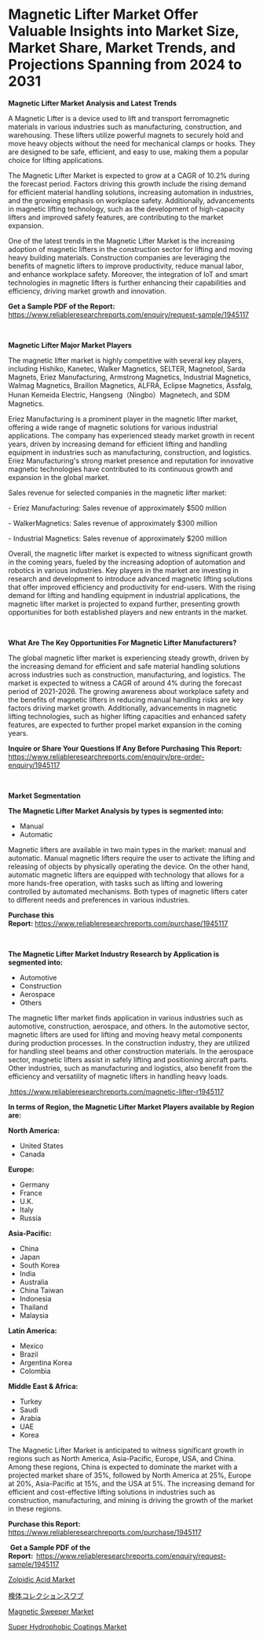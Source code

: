 <p><h1>Magnetic Lifter Market Offer Valuable Insights into Market Size, Market Share, Market Trends, and Projections Spanning from 2024 to 2031</h1></p><p><strong>Magnetic Lifter Market Analysis and Latest Trends</strong></p>
<p><p>A Magnetic Lifter is a device used to lift and transport ferromagnetic materials in various industries such as manufacturing, construction, and warehousing. These lifters utilize powerful magnets to securely hold and move heavy objects without the need for mechanical clamps or hooks. They are designed to be safe, efficient, and easy to use, making them a popular choice for lifting applications.</p><p>The Magnetic Lifter Market is expected to grow at a CAGR of 10.2% during the forecast period. Factors driving this growth include the rising demand for efficient material handling solutions, increasing automation in industries, and the growing emphasis on workplace safety. Additionally, advancements in magnetic lifting technology, such as the development of high-capacity lifters and improved safety features, are contributing to the market expansion.</p><p>One of the latest trends in the Magnetic Lifter Market is the increasing adoption of magnetic lifters in the construction sector for lifting and moving heavy building materials. Construction companies are leveraging the benefits of magnetic lifters to improve productivity, reduce manual labor, and enhance workplace safety. Moreover, the integration of IoT and smart technologies in magnetic lifters is further enhancing their capabilities and efficiency, driving market growth and innovation.</p></p>
<p><strong>Get a Sample PDF of the Report:&nbsp;</strong> <a href="https://www.reliableresearchreports.com/enquiry/request-sample/1945117">https://www.reliableresearchreports.com/enquiry/request-sample/1945117</a></p>
<p>&nbsp;</p>
<p><strong>Magnetic Lifter Major Market Players</strong></p>
<p><p>The magnetic lifter market is highly competitive with several key players, including Hishiko, Kanetec, Walker Magnetics, SELTER, Magnetool, Sarda Magnets, Eriez Manufacturing, Armstrong Magnetics, Industrial Magnetics, Walmag Magnetics, Braillon Magnetics, ALFRA, Eclipse Magnetics, Assfalg, Hunan Kemeida Electric, Hangseng（Ningbo）Magnetech, and SDM Magnetics.</p><p>Eriez Manufacturing is a prominent player in the magnetic lifter market, offering a wide range of magnetic solutions for various industrial applications. The company has experienced steady market growth in recent years, driven by increasing demand for efficient lifting and handling equipment in industries such as manufacturing, construction, and logistics. Eriez Manufacturing's strong market presence and reputation for innovative magnetic technologies have contributed to its continuous growth and expansion in the global market.</p><p>Sales revenue for selected companies in the magnetic lifter market:</p><p>- Eriez Manufacturing: Sales revenue of approximately $500 million</p><p>- WalkerMagnetics: Sales revenue of approximately $300 million</p><p>- Industrial Magnetics: Sales revenue of approximately $200 million</p><p>Overall, the magnetic lifter market is expected to witness significant growth in the coming years, fueled by the increasing adoption of automation and robotics in various industries. Key players in the market are investing in research and development to introduce advanced magnetic lifting solutions that offer improved efficiency and productivity for end-users. With the rising demand for lifting and handling equipment in industrial applications, the magnetic lifter market is projected to expand further, presenting growth opportunities for both established players and new entrants in the market.</p></p>
<p>&nbsp;</p>
<p><strong>What Are The Key Opportunities For Magnetic Lifter Manufacturers?</strong></p>
<p><p>The global magnetic lifter market is experiencing steady growth, driven by the increasing demand for efficient and safe material handling solutions across industries such as construction, manufacturing, and logistics. The market is expected to witness a CAGR of around 4% during the forecast period of 2021-2026. The growing awareness about workplace safety and the benefits of magnetic lifters in reducing manual handling risks are key factors driving market growth. Additionally, advancements in magnetic lifting technologies, such as higher lifting capacities and enhanced safety features, are expected to further propel market expansion in the coming years.</p></p>
<p><strong>Inquire or Share Your Questions If Any Before Purchasing This Report:</strong> <a href="https://www.reliableresearchreports.com/enquiry/pre-order-enquiry/1945117">https://www.reliableresearchreports.com/enquiry/pre-order-enquiry/1945117</a></p>
<p>&nbsp;</p>
<p><strong>Market Segmentation</strong></p>
<p><strong>The Magnetic Lifter Market Analysis by types is segmented into:</strong></p>
<p><ul><li>Manual</li><li>Automatic</li></ul></p>
<p><p>Magnetic lifters are available in two main types in the market: manual and automatic. Manual magnetic lifters require the user to activate the lifting and releasing of objects by physically operating the device. On the other hand, automatic magnetic lifters are equipped with technology that allows for a more hands-free operation, with tasks such as lifting and lowering controlled by automated mechanisms. Both types of magnetic lifters cater to different needs and preferences in various industries.</p></p>
<p><strong>Purchase this Report:&nbsp;</strong><a href="https://www.reliableresearchreports.com/purchase/1945117">https://www.reliableresearchreports.com/purchase/1945117</a></p>
<p>&nbsp;</p>
<p><strong>The Magnetic Lifter Market Industry Research by Application is segmented into:</strong></p>
<p><ul><li>Automotive</li><li>Construction</li><li>Aerospace</li><li>Others</li></ul></p>
<p><p>The magnetic lifter market finds application in various industries such as automotive, construction, aerospace, and others. In the automotive sector, magnetic lifters are used for lifting and moving heavy metal components during production processes. In the construction industry, they are utilized for handling steel beams and other construction materials. In the aerospace sector, magnetic lifters assist in safely lifting and positioning aircraft parts. Other industries, such as manufacturing and logistics, also benefit from the efficiency and versatility of magnetic lifters in handling heavy loads.</p></p>
<p><a href="https://www.reliableresearchreports.com/magnetic-lifter-r1945117">&nbsp;https://www.reliableresearchreports.com/magnetic-lifter-r1945117</a></p>
<p><strong>In terms of Region, the Magnetic Lifter Market Players available by Region are:</strong></p>
<p>
    <p> <strong> North America: </strong>
        <ul>
            <li>United States</li>
            <li>Canada</li>
        </ul>
        </p> 
    <p> <strong> Europe: </strong>
        <ul>
            <li>Germany</li>
            <li>France</li>
            <li>U.K.</li>
            <li>Italy</li>
            <li>Russia</li>
        </ul>
        </p> 
    <p> <strong> Asia-Pacific: </strong>
        <ul>
            <li>China</li>
            <li>Japan</li>
            <li>South Korea</li>
            <li>India</li>
            <li>Australia</li>
            <li>China Taiwan</li>
            <li>Indonesia</li>
            <li>Thailand</li>
            <li>Malaysia</li>
        </ul>
        </p> 
    <p> <strong> Latin America: </strong>
        <ul>
            <li>Mexico</li>
            <li>Brazil</li>
            <li>Argentina Korea</li>
            <li>Colombia</li>
        </ul>
        </p> 
    <p> <strong> Middle East & Africa: </strong>
        <ul>
            <li>Turkey</li>
            <li>Saudi</li>
            <li>Arabia</li>
            <li>UAE</li>
            <li>Korea</li>
        </ul>
    </p>
    </p>
<p><p>The Magnetic Lifter Market is anticipated to witness significant growth in regions such as North America, Asia-Pacific, Europe, USA, and China. Among these regions, China is expected to dominate the market with a projected market share of 35%, followed by North America at 25%, Europe at 20%, Asia-Pacific at 15%, and the USA at 5%. The increasing demand for efficient and cost-effective lifting solutions in industries such as construction, manufacturing, and mining is driving the growth of the market in these regions.</p></p>
<p><strong>Purchase this Report: </strong><a href="https://www.reliableresearchreports.com/purchase/1945117">https://www.reliableresearchreports.com/purchase/1945117</a></p>
<p>&nbsp;<strong>Get a Sample PDF of the Report:&nbsp;&nbsp;</strong><a href="https://www.reliableresearchreports.com/enquiry/request-sample/1945117">https://www.reliableresearchreports.com/enquiry/request-sample/1945117</a></p>
<p><strong></strong></p>
<p><p><a href="https://www.linkedin.com/pulse/global-zolpidic-acid-market-size-trends-insights-projections-jhebc?trackingId=hqo10VZhqwOioMamR9PMrg%3D%3D">Zolpidic Acid Market</a></p><p><a href="https://github.com/SarahFahey88/Market-Research-Report-List-1/blob/main/884900327662.md">検体コレクションスワブ</a></p><p><a href="https://github.com/okotobwrhuteie/Market-Research-Report-List-2/blob/main/magnetic-sweeper-market.md">Magnetic Sweeper Market</a></p><p><a href="https://www.linkedin.com/pulse/super-hydrophobic-coatings-market-research-report-forecasted-xnmrc?trackingId=lh19fC2SgyfKKZtgUhXtTA%3D%3D">Super Hydrophobic Coatings Market</a></p></p>